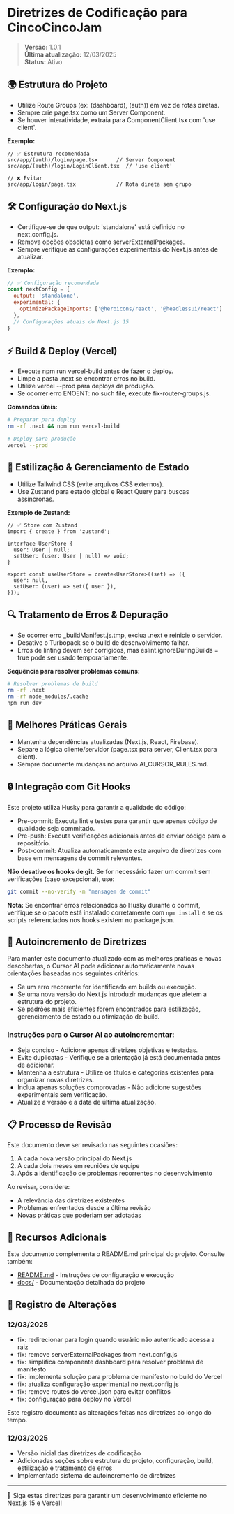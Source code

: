 # Diretrizes de Codificação para CincoCincoJam

> **Versão:** 1.0.1  
> **Última atualização:** 12/03/2025  
> **Status:** Ativo

## 🌍 Estrutura do Projeto

- Utilize Route Groups (ex: (dashboard), (auth)) em vez de rotas diretas.
- Sempre crie page.tsx como um Server Component.
- Se houver interatividade, extraia para ComponentClient.tsx com 'use client'.

**Exemplo:**
```tsx
// ✅ Estrutura recomendada
src/app/(auth)/login/page.tsx      // Server Component
src/app/(auth)/login/LoginClient.tsx  // 'use client'

// ❌ Evitar
src/app/login/page.tsx             // Rota direta sem grupo
```

## 🛠️ Configuração do Next.js

- Certifique-se de que output: 'standalone' está definido no next.config.js.
- Remova opções obsoletas como serverExternalPackages.
- Sempre verifique as configurações experimentais do Next.js antes de atualizar.

**Exemplo:**
```js
// ✅ Configuração recomendada
const nextConfig = {
  output: 'standalone',
  experimental: {
    optimizePackageImports: ['@heroicons/react', '@headlessui/react']
  },
  // Configurações atuais do Next.js 15
}
```

## ⚡ Build & Deploy (Vercel)

- Execute npm run vercel-build antes de fazer o deploy.
- Limpe a pasta .next se encontrar erros no build.
- Utilize vercel --prod para deploys de produção.
- Se ocorrer erro ENOENT: no such file, execute fix-router-groups.js.

**Comandos úteis:**
```bash
# Preparar para deploy
rm -rf .next && npm run vercel-build

# Deploy para produção
vercel --prod
```

## 🎨 Estilização & Gerenciamento de Estado

- Utilize Tailwind CSS (evite arquivos CSS externos).
- Use Zustand para estado global e React Query para buscas assíncronas.

**Exemplo de Zustand:**
```tsx
// ✅ Store com Zustand
import { create } from 'zustand';

interface UserStore {
  user: User | null;
  setUser: (user: User | null) => void;
}

export const useUserStore = create<UserStore>((set) => ({
  user: null,
  setUser: (user) => set({ user }),
}));
```

## 🔍 Tratamento de Erros & Depuração

- Se ocorrer erro _buildManifest.js.tmp, exclua .next e reinicie o servidor.
- Desative o Turbopack se o build de desenvolvimento falhar.
- Erros de linting devem ser corrigidos, mas eslint.ignoreDuringBuilds = true pode ser usado temporariamente.

**Sequência para resolver problemas comuns:**
```bash
# Resolver problemas de build
rm -rf .next
rm -rf node_modules/.cache
npm run dev
```

## 📌 Melhores Práticas Gerais

- Mantenha dependências atualizadas (Next.js, React, Firebase).
- Separe a lógica cliente/servidor (page.tsx para server, Client.tsx para client).
- Sempre documente mudanças no arquivo AI_CURSOR_RULES.md.

## 🔒 Integração com Git Hooks

Este projeto utiliza Husky para garantir a qualidade do código:

- Pre-commit: Executa lint e testes para garantir que apenas código de qualidade seja commitado.
- Pre-push: Executa verificações adicionais antes de enviar código para o repositório.
- Post-commit: Atualiza automaticamente este arquivo de diretrizes com base em mensagens de commit relevantes.

**Não desative os hooks de git.** Se for necessário fazer um commit sem verificações (caso excepcional), use:

```bash
git commit --no-verify -m "mensagem de commit"
```

**Nota:** Se encontrar erros relacionados ao Husky durante o commit, verifique se o pacote está instalado corretamente com `npm install` e se os scripts referenciados nos hooks existem no package.json.

## 🔄 Autoincremento de Diretrizes

Para manter este documento atualizado com as melhores práticas e novas descobertas, o Cursor AI pode adicionar automaticamente novas orientações baseadas nos seguintes critérios:

- Se um erro recorrente for identificado em builds ou execução.
- Se uma nova versão do Next.js introduzir mudanças que afetem a estrutura do projeto.
- Se padrões mais eficientes forem encontrados para estilização, gerenciamento de estado ou otimização de build.

### Instruções para o Cursor AI ao autoincrementar:

- Seja conciso - Adicione apenas diretrizes objetivas e testadas.
- Evite duplicatas - Verifique se a orientação já está documentada antes de adicionar.
- Mantenha a estrutura - Utilize os títulos e categorias existentes para organizar novas diretrizes.
- Inclua apenas soluções comprovadas - Não adicione sugestões experimentais sem verificação.
- Atualize a versão e a data de última atualização.

## 📋 Processo de Revisão

Este documento deve ser revisado nas seguintes ocasiões:

1. A cada nova versão principal do Next.js
2. A cada dois meses em reuniões de equipe
3. Após a identificação de problemas recorrentes no desenvolvimento

Ao revisar, considere:
- A relevância das diretrizes existentes
- Problemas enfrentados desde a última revisão
- Novas práticas que poderiam ser adotadas

## 🔗 Recursos Adicionais

Este documento complementa o README.md principal do projeto. Consulte também:

- [README.md](./README.md) - Instruções de configuração e execução
- [docs/](./docs/) - Documentação detalhada do projeto

## 📝 Registro de Alterações

### 12/03/2025

- fix: redirecionar para login quando usuário não autenticado acessa a raiz
- fix: remove serverExternalPackages from next.config.js
- fix: simplifica componente dashboard para resolver problema de manifesto
- fix: implementa solução para problema de manifesto no build do Vercel
- fix: atualiza configuração experimental no next.config.js
- fix: remove routes do vercel.json para evitar conflitos
- fix: configuração para deploy no Vercel

Este registro documenta as alterações feitas nas diretrizes ao longo do tempo.

### 12/03/2025

- Versão inicial das diretrizes de codificação
- Adicionadas seções sobre estrutura do projeto, configuração, build, estilização e tratamento de erros
- Implementado sistema de autoincremento de diretrizes

---

🚀 Siga estas diretrizes para garantir um desenvolvimento eficiente no Next.js 15 e Vercel! 